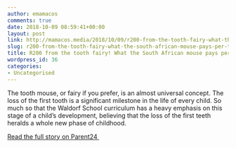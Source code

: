 ```yaml
---
author: emamacos
comments: true
date: 2018-10-09 08:59:41+00:00
layout: post
link: http://mamacos.media/2018/10/09/r200-from-the-tooth-fairy-what-the-south-african-mouse-pays-per-tooth/
slug: r200-from-the-tooth-fairy-what-the-south-african-mouse-pays-per-tooth
title: R200 from the tooth fairy! What the South African mouse pays per tooth
wordpress_id: 36
categories:
- Uncategorised
---
```


The tooth mouse, or fairy if you prefer, is an almost universal concept. The loss of the first tooth is a significant milestone in the life of every child. So much so that the Waldorf School curriculum has a heavy emphasis on this stage of a child’s development, believing that the loss of the first teeth heralds a whole new phase of childhood.

[Read the full story on Parent24 ](https://www.parent24.com/Child_7-12/Fun/r200-from-the-tooth-fairy-what-the-south-african-mouse-pays-per-tooth-20180430)
